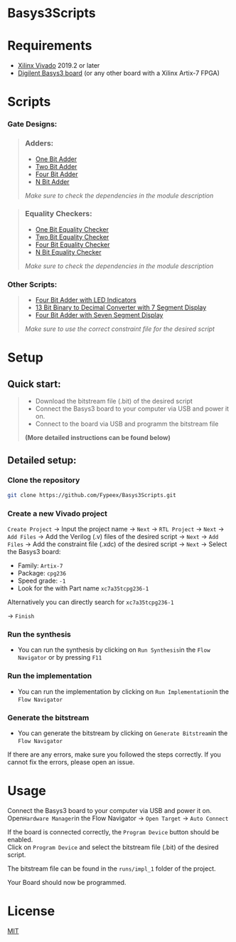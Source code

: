 # Basys3Scripts


# Requirements
* [Xilinx Vivado](https://www.xilinx.com/products/design-tools/vivado.html) 2019.2 or later
* [Digilent Basys3 board](https://reference.digilentinc.com/reference/programmable-logic/basys-3/start) (or any other board with a Xilinx Artix-7 FPGA)

# Scripts
### Gate Designs:
> ### Adders:
> * [One Bit Adder](https://github.com/Fypeex/Basys3Scripts/blob/main/GateDesign/Adders/oneBitAdder.v)
> * [Two Bit Adder](https://github.com/Fypeex/Basys3Scripts/blob/main/GateDesign/Adders/twoBitAdder.v)
> * [Four Bit Adder](https://github.com/Fypeex/Basys3Scripts/blob/main/GateDesign/Adders/fourBitAdder.v)
> * [N Bit Adder](https://github.com/Fypeex/Basys3Scripts/blob/main/GateDesign/Adders/nBitAdder.v)
> 
> _Make sure to check the dependencies in the module description_

> ### Equality Checkers:
> * [One Bit Equality Checker](https://github.com/Fypeex/Basys3Scripts/blob/main/GateDesign/Equality/oneBitEquality.v)
> * [Two Bit Equality Checker](https://github.com/Fypeex/Basys3Scripts/blob/main/GateDesign/Equality/twoBitEquality.v)
> * [Four Bit Equality Checker](https://github.com/Fypeex/Basys3Scripts/blob/main/GateDesign/Equality/fourBitEquality.v)
> * [N Bit Equality Checker](https://github.com/Fypeex/Basys3Scripts/blob/main/GateDesign/Equality/nBitEquality.v)
>
> _Make sure to check the dependencies in the module description_

### Other Scripts:
> * [Four Bit Adder with LED Indicators](https://github.com/Fypeex/Basys3Scripts/tree/main/BehaviouralDesign/4BitAdderLED)
> * [13 Bit Binary to Decimal Converter with 7 Segment Display](https://github.com/Fypeex/Basys3Scripts/tree/main/BehaviouralDesign/BinaryToDecimalConverter)
> * [Four Bit Adder with Seven Segment Display](https://github.com/Fypeex/Basys3Scripts/tree/main/Scripts/4BitAdder7Segment)
>
> _Make sure to use the correct constraint file for the desired script_
# Setup
## Quick start: 
> * Download the bitstream file (.bit) of the desired script
> * Connect the Basys3 board to your computer via USB and power it on.
> * Connect to the board via USB and programm the bitstream file
>
> <b>(More detailed instructions can be found below)</b>

## Detailed setup:
### Clone the repository

```bash
git clone https://github.com/Fypeex/Basys3Scripts.git
```

### Create a new Vivado project
 `Create Project` → Input the project name → `Next` → `RTL Project` → 
 `Next` → `Add Files` → Add the Verilog (.v) files of the desired script → 
 `Next` → `Add Files` → Add the constraint file (.xdc) of the desired script →
 `Next` → Select the Basys3 board: <br>
 
 * Family: `Artix-7`
 * Package: `cpg236`
 * Speed grade: `-1`
 * Look for the with Part name `xc7a35tcpg236-1`
 
 Alternatively you can directly search for `xc7a35tcpg236-1`
 
 → `Finish`


### Run the synthesis
* You can run the synthesis by clicking on `Run Synthesis`in the `Flow Navigator` or by pressing `F11`
### Run the implementation
* You can run the implementation by clicking on `Run Implementation`in the `Flow Navigator`
### Generate the bitstream
* You can generate the bitstream by clicking on `Generate Bitstream`in the `Flow Navigator`

If there are any errors, make sure you followed the steps correctly.
If you cannot fix the errors, please open an issue.

# Usage

 Connect the Basys3 board to your computer via USB and power it on. <br>
 Open`Hardware Manager`in the Flow Navigator →
 `Open Target` → `Auto Connect` <br>
 
 If the board is connected correctly, the `Program Device` button should be enabled. <br>
 Click on `Program Device` and select the bitstream file (.bit) of the desired script. <br>
 
 The bitstream file can be found in the `runs/impl_1` folder of the project. <br>
 
 Your Board should now be programmed.


# License
[MIT](https://github.com/Fypeex/Basys3Scripts/blob/main/LICENSE)


